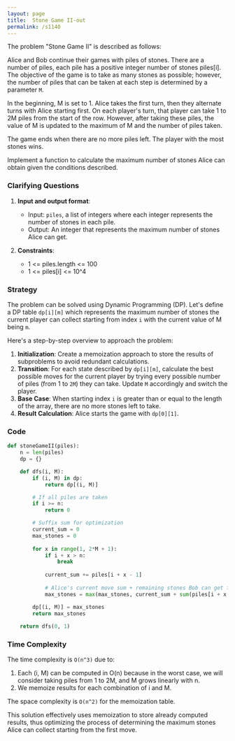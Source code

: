 ```yaml
---
layout: page
title:  Stone Game II-out
permalink: /s1140
---
```

The problem "Stone Game II" is described as follows:

Alice and Bob continue their games with piles of stones. There are a number of piles, each pile has a positive integer number of stones piles[i]. The objective of the game is to take as many stones as possible; however, the number of piles that can be taken at each step is determined by a parameter `M`.

In the beginning, M is set to 1. Alice takes the first turn, then they alternate turns with Alice starting first. On each player's turn, that player can take 1 to 2M piles from the start of the row. However, after taking these piles, the value of M is updated to the maximum of M and the number of piles taken.

The game ends when there are no more piles left. The player with the most stones wins.

Implement a function to calculate the maximum number of stones Alice can obtain given the conditions described.

### Clarifying Questions

1. **Input and output format**:
    - Input: `piles`, a list of integers where each integer represents the number of stones in each pile.
    - Output: An integer that represents the maximum number of stones Alice can get.

2. **Constraints**:
    - 1 <= piles.length <= 100
    - 1 <= piles[i] <= 10^4

### Strategy

The problem can be solved using Dynamic Programming (DP). Let's define a DP table `dp[i][m]` which represents the maximum number of stones the current player can collect starting from index `i` with the current value of M being `m`. 

Here's a step-by-step overview to approach the problem:

1. **Initialization**: Create a memoization approach to store the results of subproblems to avoid redundant calculations.
2. **Transition**: For each state described by `dp[i][m]`, calculate the best possible moves for the current player by trying every possible number of piles (from 1 to `2M`) they can take. Update `M` accordingly and switch the player.
3. **Base Case**: When starting index `i` is greater than or equal to the length of the array, there are no more stones left to take.
4. **Result Calculation**: Alice starts the game with `dp[0][1]`.

### Code

```python
def stoneGameII(piles):
    n = len(piles)
    dp = {}

    def dfs(i, M):
        if (i, M) in dp:
            return dp[(i, M)]

        # If all piles are taken
        if i >= n:
            return 0

        # Suffix sum for optimization
        current_sum = 0
        max_stones = 0
        
        for x in range(1, 2*M + 1):
            if i + x > n:
                break
                
            current_sum += piles[i + x - 1]
            
            # Alice's current move sum + remaining stones Bob can get from i+x position
            max_stones = max(max_stones, current_sum + sum(piles[i + x:]) - dfs(i + x, max(M, x)))

        dp[(i, M)] = max_stones
        return max_stones
    
    return dfs(0, 1)
```

### Time Complexity

The time complexity is `O(n^3)` due to:
1. Each (i, M) can be computed in O(n) because in the worst case, we will consider taking piles from 1 to 2M, and M grows linearly with n.
2. We memoize results for each combination of i and M.

The space complexity is `O(n^2)` for the memoization table.

This solution effectively uses memoization to store already computed results, thus optimizing the process of determining the maximum stones Alice can collect starting from the first move.